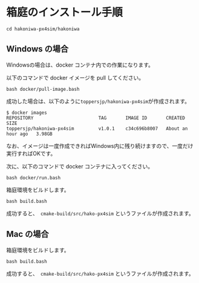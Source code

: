 # 箱庭のインストール手順

```
cd hakoniwa-px4sim/hakoniwa
```

## Windows の場合

Windowsの場合は、docker コンテナ内での作業になります。

以下のコマンドで docker イメージを pull してください。

```
bash docker/pull-image.bash 
```

成功した場合は、以下のように`toppersjp/hakoniwa-px4sim`が作成されます。

```
$ docker images
REPOSITORY                        TAG       IMAGE ID       CREATED             SIZE
toppersjp/hakoniwa-px4sim         v1.0.1    c34c696b8007   About an hour ago   3.98GB
```

なお、イメージは一度作成できればWindows内に残り続けますので、一度だけ実行すればOKです。

次に、以下のコマンドで docker コンテナに入ってください。

```
bash docker/run.bash 
```

箱庭環境をビルドします。

```
bash build.bash
```

成功すると、` cmake-build/src/hako-px4sim` というファイルが作成されます。

## Mac の場合

箱庭環境をビルドします。

```
bash build.bash
```

成功すると、` cmake-build/src/hako-px4sim` というファイルが作成されます。
